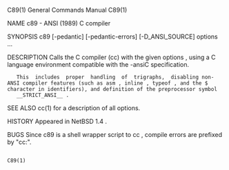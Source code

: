 C89(1)                                                                                     General Commands Manual                                                                                     C89(1)

NAME
       c89 - ANSI (1989) C compiler

SYNOPSIS
       c89 [-pedantic] [-pedantic-errors] [-D_ANSI_SOURCE] options ...

DESCRIPTION
       Calls the C compiler (cc) with the given options , using a C language environment compatible with the -ansiC specification.

       This  includes  proper  handling  of  trigraphs,  disabling non-ANSI compiler features (such as asm , inline , typeof , and the $ character in identifiers), and definition of the preprocessor symbol
       __STRICT_ANSI__ .

SEE ALSO
       cc(1) for a description of all options.

HISTORY
       Appeared in NetBSD 1.4 .

BUGS
       Since c89 is a shell wrapper script to cc , compile errors are prefixed by "cc:".

                                                                                                                                                                                                       C89(1)
